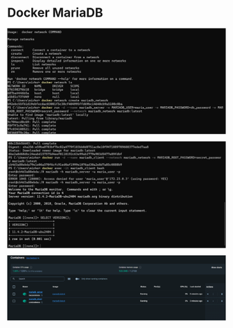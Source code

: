 # Docker MariaDB

![DockerPage](screenshots/1.png)

![DockerPage](screenshots/2.png)

![DockerPage](screenshots/3.png)

